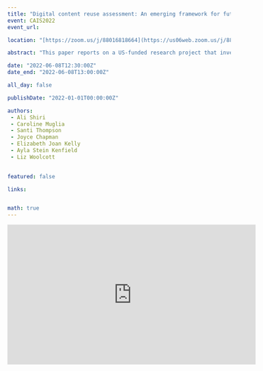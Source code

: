 ```yaml
---
title: "Digital content reuse assessment: An emerging framework for future digital library research and development"
event: CAIS2022
event_url: 

location: "[https://zoom.us/j/88016818664](https://us06web.zoom.us/j/88016818664?wd=bWlEMk1oZ3FyWTVFNXZISUh4dlZJdz09)"

abstract: "This paper reports on a US-funded research project that investigates the development of an assessment framework for digital content reuse by cultural heritage organizations. Specifically, it will provide a conceptual framework for a nuanced understanding of digital object/content use and reuse and will introduce a set of ethical guidelines for the assessment of digital object/content reuse in digital, archives, and repositories."

date: "2022-06-08T12:30:00Z"
date_end: "2022-06-08T13:00:00Z"

all_day: false

publishDate: "2022-01-01T00:00:00Z"

authors:
 - Ali Shiri 
 - Caroline Muglia
 - Santi Thompson
 - Joyce Chapman
 - Elizabeth Joan Kelly
 - Ayla Stein Kenfield
 - Liz Woolcott
 

featured: false

links:


math: true
---
```


<iframe width="560" height="315" src="https://www.youtube.com/embed/iXmr0N3Uvc8" title="YouTube video player" frameborder="0" allow="accelerometer; autoplay; clipboard-write; encrypted-media; gyroscope; picture-in-picture" allowfullscreen></iframe>
